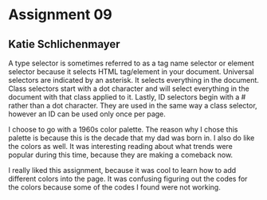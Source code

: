 # Assignment 09
## Katie Schlichenmayer

A type selector is sometimes referred to as a tag name selector or element selector because it selects HTML tag/element in your document. Universal selectors are indicated by an asterisk. It selects everything in the document. Class selectors start with a dot character and will select everything in the document with that class applied to it. Lastly, ID selectors begin with a # rather than a dot character. They are used in the same way a class selector, however an ID can be used only once per page.

I choose to go with a 1960s color palette. The reason why I chose this palette is because this is the decade that my dad was born in. I also do like the colors as well. It was interesting reading about what trends were popular during this time, because they are making a comeback now.

I really liked this assignment, because it was cool to learn how to add different colors into the page. It was confusing figuring out the codes for the colors because some of the codes I found were not working. 
